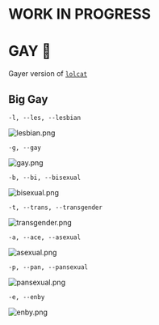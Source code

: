# WORK IN PROGRESS

# GAY 🌈

Gayer version of [`lolcat`](https://github.com/busyloop/lolcat)

## Big Gay

`-l, --les, --lesbian`

![lesbian.png]()

`-g, --gay`

![gay.png]()

`-b, --bi, --bisexual`

![bisexual.png]()

`-t, --trans, --transgender`

![transgender.png]()

`-a, --ace, --asexual`

![asexual.png]()

`-p, --pan, --pansexual`

![pansexual.png]()

`-e, --enby`

![enby.png]()
